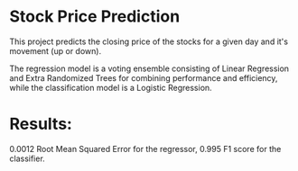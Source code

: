 # Stock Price Prediction

This project predicts the closing price of the stocks for a given day and it's movement (up or down).

The regression model is a voting ensemble consisting of Linear Regression and Extra Randomized Trees for combining performance and efficiency, while the classification model is a Logistic Regression.

# Results:

0.0012 Root Mean Squared Error for the regressor, 0.995 F1 score for the classifier.
